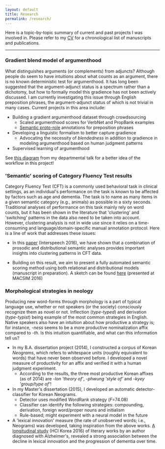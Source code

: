 ```yaml
---
layout: default
title: Research
permalink: /research/
---
```


Here is a topic-by-topic summary of current and past projects I was involved in. Please refer to my <a href="/cv">CV</a> for a chronological list of manuscripts and publications.

* * *

### Gradient blend model of argumenthood
What distinguishes arguments (or complements) from adjuncts? Although people do seem to have intuitions about what counts as an argument, there is no known deterministic test for argumenthood. It has long been suggested that the argument-adjunct status is a spectrum rather than a dichotomy, but how to formally model this gradience has not been actively discussed. I am currently investigating this issue through English preposition phrases, the argument-adjunct status of which is not trivial in many cases. Current projects in this area include:
* Building a gradient argumenthood dataset through crowdsourcing
  * Scaled argumenthood scores for VerbNet and PropBank examples
  * <a href="http://decomp.net/semantic-proto-roles/">Semantic proto-role</a> annotations for preposition phrases
* Developing a linguistic formalism to better capture gradience
  * Advocating the necessity of _blendedness_ in addition to gradience in modeling argumenthood based on human judgment patterns
* Supervised learning of argumenthood

See <a href="/assets/img/organization.png">this diagram</a> from my departmental talk for a better idea of the workflow in this project!

### 'Semantic' scoring of Category Fluency Test results
Category Fluency Test (CFT) is a commonly used behavioral task in clinical settings, as an individual's performance on the task is known to be affected by factors such as age and dementia. The task is to name as many items in a given semantic category (e.g., animals) as possible in a sixty seconds. Traditional analyses of performance on this task mainly rely on word counts, but it has been shown in the literature that 'clustering' and 'switching' patterns in the data also need to be taken into account. However, clustering analysis is not in wide use since it relies on a time-consuming and language/domain-specific manual annotation protocol. Here is a line of work that addresses these issues:

* In this <a target="_blank" href="https://pdfs.semanticscholar.org/9c22/208e82caa1dece8c2f803b16cb89e343d17a.pdf">paper</a> (Interspeech 2016), we have shown that a combination of prosodic and distributional semantic analyses provides important insights into clustering patterns in CFT data. 

* Building on this result, we aim to present a fully automated semantic scoring method using both relational and distributional models (manuscript in preparation). A sketch can be found <a target="_blank" href="http://www.macsim.us/wordpress/wp-content/uploads/2016/09/macsim6_KimN.pdf">here</a> (presented at MACSIM 2016) 

### Morphological strategies in neology
Producing new word-forms through morphology is a part of typical language use, whether or not speakers (or the society) consciously recognize them as novel or not. Inflection (_type-typed_) and derivation (_type-typist_) being example of the most common strategies in English. Native speakers also have an intuition about how productive a strategy is; for instance, _-ness_ seems to be a more productive nominalization affix compared to _-th_. Is this intuition quantifiable, and what can this information tell us?

* In my B.A. dissertation project (2014), I constructed a corpus of Korean _Neograms_, which refers to whitespace units (roughly equivalent to words) that have never been observed before. I developed a novel measure of productivity for an affix and verified it with a human judgment experiment.
  * According to the results, the three most productive Korean affixes (as of 2014) are _-lon 'theory of'_, _-phwung 'style of'_ and _-kyey 'group/type of'_!
* In my Master's dissertation (2015), I developed an automatic detector-classifier for Korean Neograms.
  * Detector uses modified WordRank strategy (_F_=74.08)
  * Classifier can identify the following strategies: compounding, derivation, foreign word/proper nouns and initialism
  * Rule-based; might experiment with a neural model in the future
* A 'lexical innovation' measure (the rate of unobserved words; i.e., Neograms) was developed, taking inspiration from the above works. <a target="_blank" href="http://conference.hcikorea.org/pds/2016/pdf/PR_002.pdf">A longitudinal study</a> (HCI Korea 2016) of literary works by an author diagnosed with Alzheimer's, revealed a strong association between the decline in lexical innovation and the progression of dementia over time. 